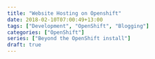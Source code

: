 ```yaml
---
title: "Website Hosting on Openshift"
date: 2018-02-10T07:00:49+13:00
tags: ["Development", "OpenShift", "Blogging"]
categories: ["OpenShift"]
series: ["Beyond the OpenShift install"]
draft: true
---
```


